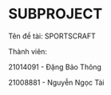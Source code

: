 # SUBPROJECT

Tên đề tài: SPORTSCRAFT

Thành viên:

  21014091 - Đặng Bảo Thông
  
  21008881 - Nguyễn Ngọc Tài
